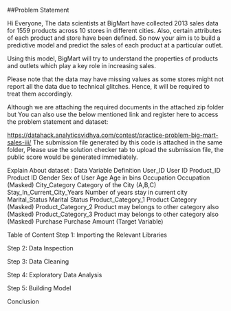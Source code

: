 ##Problem Statement

Hi Everyone, The data scientists at BigMart have collected 2013 sales data for 1559 products across 10 stores in different cities. Also, certain attributes of each product and store have been defined. So now your aim is to build a predictive model and predict the sales of each product at a particular outlet.

Using this model, BigMart will try to understand the properties of products and outlets which play a key role in increasing sales.

Please note that the data may have missing values as some stores might not report all the data due to technical glitches. Hence, it will be required to treat them accordingly.

Although we are attaching the required documents in the attached zip folder but You can also use the below mentioned link and register here to access the problem statement and dataset:

https://datahack.analyticsvidhya.com/contest/practice-problem-big-mart-sales-iii/
The submission file generated by this code is attached in the same folder, Please use the solution checker tab to upload the submission file, the public score would be generated immediately.



Explain About dataset :
Data
Variable	Definition
User_ID	User ID
Product_ID	Product ID
Gender	Sex of User
Age	Age in bins
Occupation	Occupation (Masked)
City_Category	Category of the City (A,B,C)
Stay_In_Current_City_Years	Number of years stay in current city
Marital_Status	Marital Status
Product_Category_1	Product Category (Masked)
Product_Category_2	Product may belongs to other category also (Masked)
Product_Category_3	Product may belongs to other category also (Masked)
Purchase	Purchase Amount (Target Variable)



Table of Content
Step 1: Importing the Relevant Libraries

Step 2: Data Inspection

Step 3: Data Cleaning

Step 4: Exploratory Data Analysis

Step 5: Building Model



Conclusion 

